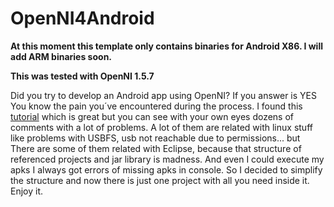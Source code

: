 OpenNI4Android
==============
 __At this moment this template only contains binaries for Android X86. I will add ARM binaries soon.__
 
 __This was tested with OpenNI 1.5.7__
 
Did you try to develop an Android app using OpenNI? If you answer is YES You know the pain you´ve encountered during the process.
I found this [tutorial](http://www.hirotakaster.com/archives/2012/01/how-to-build-openni-android-application.php) which is great but
you can see with your own eyes dozens of comments with a lot of problems. A lot of them are related with linux stuff like problems with USBFS, usb not reachable due to
permissions... but There are some of them related with Eclipse, because that structure of referenced projects and jar library is madness. And even I could execute my apks I always
got errors of missing apks in console. So I decided to simplify the structure and now there is just one project with all you need inside it.
Enjoy it.

